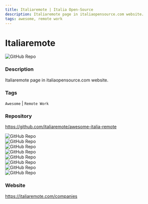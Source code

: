 ```yaml
---
title: Italiaremote | Italia Open-Source
description: Italiaremote page in italiaopensource.com website.
tags: awesome, remote work
---
```

        

# Italiaremote

![GitHub Repo](https://img.shields.io/static/v1?label=category&message=opensource&color=green)

### Description

Italiaremote page in italiaopensource.com website.

### Tags

`Awesome` | `Remote Work`

### Repository

https://github.com/italiaremote/awesome-italia-remote

![GitHub Repo](https://img.shields.io/github/stars/italiaremote/awesome-italia-remote?style=social)<br />![GitHub Repo](https://img.shields.io/github/forks/italiaremote/awesome-italia-remote?style=social)<br />![GitHub Repo](https://img.shields.io/github/v/tag/italiaremote/awesome-italia-remote?style=social)<br />![GitHub Repo](https://img.shields.io/github/contributors/italiaremote/awesome-italia-remote)<br />![GitHub Repo](https://img.shields.io/github/issues-pr/italiaremote/awesome-italia-remote)<br />![GitHub Repo](https://img.shields.io/github/issues/italiaremote/awesome-italia-remote)<br />![GitHub Repo](https://img.shields.io/github/license/italiaremote/awesome-italia-remote)<br />![GitHub Repo](https://img.shields.io/github/last-commit/italiaremote/awesome-italia-remote)<br />

### Website

https://italiaremote.com/companies